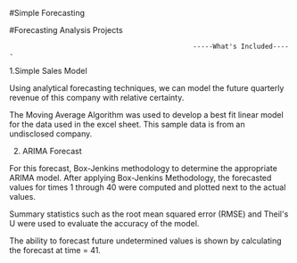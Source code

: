 #Simple Forecasting

#Forecasting Analysis Projects

                                                  -----What's Included-----

1.Simple Sales Model

Using analytical forecasting techniques, we can model the future quarterly revenue of this company with relative certainty.

The Moving Average Algorithm was used to develop a best fit linear model for the data used in the  excel sheet. This sample data is from an undisclosed company.
 
2. ARIMA Forecast

For this forecast, Box-Jenkins methodology to determine the appropriate ARIMA model. 
After applying Box-Jenkins Methodology, the forecasted values for times 1 through 40 were computed and plotted next to the actual values.

Summary statistics such as the root mean squared error (RMSE) and Theil's U were used to evaluate the accuracy of the model.

The ability to forecast future undetermined values is shown by calculating the forecast at time = 41. 
 
